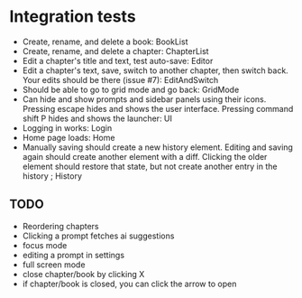 # Integration tests
- Create, rename, and delete a book: BookList
- Create, rename, and delete a chapter: ChapterList
- Edit a chapter's title and text, test auto-save: Editor
- Edit a chapter's text, save, switch to another chapter, then switch back. Your edits should be there (issue #7): EditAndSwitch
- Should be able to go to grid mode and go back: GridMode
- Can hide and show prompts and sidebar panels using their icons. Pressing escape hides and shows the user interface. Pressing command shift P hides and shows the launcher: UI
- Logging in works: Login
- Home page loads: Home
- Manually saving should create a new history element. Editing and saving again should create another element with a diff. Clicking the older element should restore that state, but not create another entry in the history ; History

## TODO
- Reordering chapters
- Clicking a prompt fetches ai suggestions
- focus mode
- editing a prompt in settings
- full screen mode
- close chapter/book by clicking X
- if chapter/book is closed, you can click the arrow to open